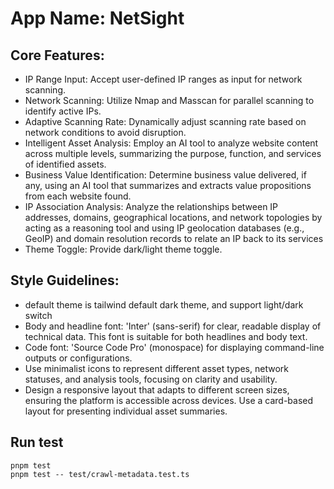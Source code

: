 # **App Name**: NetSight

## Core Features:

- IP Range Input: Accept user-defined IP ranges as input for network scanning.
- Network Scanning: Utilize Nmap and Masscan for parallel scanning to identify active IPs.
- Adaptive Scanning Rate: Dynamically adjust scanning rate based on network conditions to avoid disruption.
- Intelligent Asset Analysis: Employ an AI tool to analyze website content across multiple levels, summarizing the purpose, function, and services of identified assets.
- Business Value Identification: Determine business value delivered, if any, using an AI tool that summarizes and extracts value propositions from each website found.
- IP Association Analysis: Analyze the relationships between IP addresses, domains, geographical locations, and network topologies by acting as a reasoning tool and using IP geolocation databases (e.g., GeoIP) and domain resolution records to relate an IP back to its services
- Theme Toggle: Provide dark/light theme toggle.

## Style Guidelines:

- default theme is tailwind default dark theme, and support light/dark switch
- Body and headline font: 'Inter' (sans-serif) for clear, readable display of technical data. This font is suitable for both headlines and body text.
- Code font: 'Source Code Pro' (monospace) for displaying command-line outputs or configurations.
- Use minimalist icons to represent different asset types, network statuses, and analysis tools, focusing on clarity and usability.
- Design a responsive layout that adapts to different screen sizes, ensuring the platform is accessible across devices. Use a card-based layout for presenting individual asset summaries.


## Run test

```
pnpm test
pnpm test -- test/crawl-metadata.test.ts
```